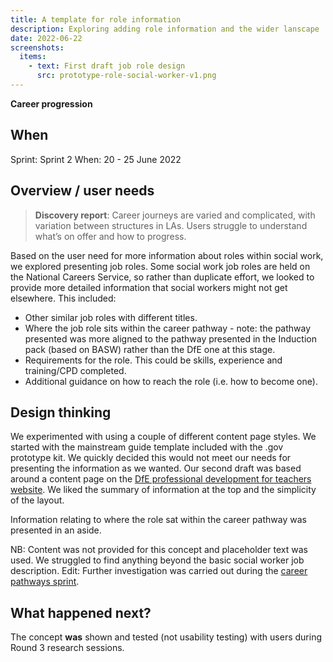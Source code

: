 ```yaml
---
title: A template for role information
description: Exploring adding role information and the wider lanscape
date: 2022-06-22
screenshots:
  items:
    - text: First draft job role design
      src: prototype-role-social-worker-v1.png
---
```


<strong class="govuk-tag govuk-tag--purple">Career progression</strong>

## When
Sprint: Sprint 2
When: 20 - 25 June 2022

## Overview / user needs

> **Discovery report**: Career journeys are varied and complicated, with variation between structures in LAs. Users struggle to understand what’s on offer and how to progress.

Based on the user need for more information about roles within social work, we explored presenting job roles. Some social work job roles are held on the National Careers Service, so rather than duplicate effort, we looked to provide more detailed information that social workers might not get elsewhere. This included:

- Other similar job roles with different titles.
- Where the job role sits within the career pathway - note: the pathway presented was more aligned to the pathway presented in the Induction pack (based on BASW) rather than the DfE one at this stage.
- Requirements for the role. This could be skills, experience and training/CPD completed.
- Additional guidance on how to reach the role (i.e. how to become one).

## Design thinking
We experimented with using a couple of different content page styles. We started with the mainstream guide template included with the .gov prototype kit. We quickly decided this would not meet our needs for presenting the information as we wanted. Our second draft was based around a content page on the <a href="https://professional-development-for-teachers-leaders.education.gov.uk" target="_blank">DfE professional development for teachers website</a>. We liked the summary of information at the top and the simplicity of the layout.

Information relating to where the role sat within the career pathway was presented in an aside.

NB: Content was not provided for this concept and placeholder text was used. We struggled to find anything beyond the basic social worker job description. Edit: Further investigation was carried out during the [career pathways sprint](/alpha-phase/the-career-pathway-concept/).

## What happened next?
The concept **was** shown and tested (not usability testing) with users during Round 3 research sessions.


